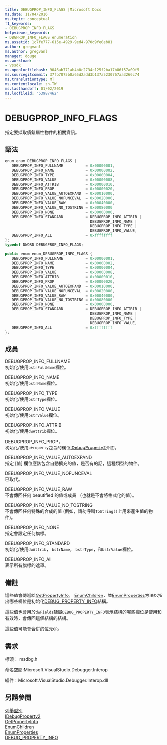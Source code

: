 ```yaml
---
title: DEBUGPROP_INFO_FLAGS |Microsoft Docs
ms.date: 11/04/2016
ms.topic: conceptual
f1_keywords:
- DEBUGPROP_INFO_FLAGS
helpviewer_keywords:
- DBGPROP_INFO_FLAGS enumeration
ms.assetid: 1c7fe777-615e-4929-9ed4-970d9fe0eb81
author: gregvanl
ms.author: gregvanl
manager: douge
ms.workload:
- vssdk
ms.openlocfilehash: 9046ab771ab4b0c2734c125f2ba17b86f57a09f5
ms.sourcegitcommit: 37fb7075b0a65d2add3b137a5230767aa3266c74
ms.translationtype: MT
ms.contentlocale: zh-TW
ms.lasthandoff: 01/02/2019
ms.locfileid: "53987462"
---
```

# <a name="debugpropinfoflags"></a>DEBUGPROP_INFO_FLAGS
指定要擷取偵錯屬性物件的相關資訊。  
  
## <a name="syntax"></a>語法  
  
```cpp  
enum enum_DEBUGPROP_INFO_FLAGS {   
   DEBUGPROP_INFO_FULLNAME          = 0x00000001,  
   DEBUGPROP_INFO_NAME              = 0x00000002,  
   DEBUGPROP_INFO_TYPE              = 0x00000004,  
   DEBUGPROP_INFO_VALUE             = 0x00000008,  
   DEBUGPROP_INFO_ATTRIB            = 0x00000010,  
   DEBUGPROP_INFO_PROP              = 0x00000020,  
   DEBUGPROP_INFO_VALUE_AUTOEXPAND  = 0x00010000,  
   DEBUGPROP_INFO_VALUE_NOFUNCEVAL  = 0x00020000,  
   DEBUGPROP_INFO_VALUE_RAW         = 0x00040000,  
   DEBUGPROP_INFO_VALUE_NO_TOSTRING = 0x00080000  
   DEBUGPROP_INFO_NONE              = 0x00000000,  
   DEBUGPROP_INFO_STANDARD          = DEBUGPROP_INFO_ATTRIB |  
                                      DEBUGPROP_INFO_NAME |  
                                      DEBUGPROP_INFO_TYPE |  
                                      DEBUGPROP_INFO_VALUE,  
   DEBUGPROP_INFO_ALL               = 0xffffffff  
};  
typedef DWORD DEBUGPROP_INFO_FLAGS;  
```  
  
```csharp  
public enum enum_DEBUGPROP_INFO_FLAGS {   
   DEBUGPROP_INFO_FULLNAME          = 0x00000001,  
   DEBUGPROP_INFO_NAME              = 0x00000002,  
   DEBUGPROP_INFO_TYPE              = 0x00000004,  
   DEBUGPROP_INFO_VALUE             = 0x00000008,  
   DEBUGPROP_INFO_ATTRIB            = 0x00000010,  
   DEBUGPROP_INFO_PROP              = 0x00000020,  
   DEBUGPROP_INFO_VALUE_AUTOEXPAND  = 0x00010000,  
   DEBUGPROP_INFO_VALUE_NOFUNCEVAL  = 0x00020000,  
   DEBUGPROP_INFO_VALUE_RAW         = 0x00040000,  
   DEBUGPROP_INFO_VALUE_NO_TOSTRING = 0x00080000  
   DEBUGPROP_INFO_NONE              = 0x00000000,  
   DEBUGPROP_INFO_STANDARD          = DEBUGPROP_INFO_ATTRIB |  
                                      DEBUGPROP_INFO_NAME |  
                                      DEBUGPROP_INFO_TYPE |  
                                      DEBUGPROP_INFO_VALUE,  
   DEBUGPROP_INFO_ALL               = 0xffffffff  
};  
```  
  
## <a name="members"></a>成員  
 DEBUGPROP_INFO_FULLNAME  
 初始化/使用`bstrFullName`欄位。  
  
 DEBUGPROP_INFO_NAME  
 初始化/使用`bstrName`欄位。  
  
 DEBUGPROP_INFO_TYPE  
 初始化/使用`bstrType`欄位。  
  
 DEBUGPROP_INFO_VALUE  
 初始化/使用`bstrValue`欄位。  
  
 DEBUGPROP_INFO_ATTRIB  
 初始化/使用`dwAttrib`欄位。  
  
 DEBUGPROP_INFO_PROP，  
 初始化/使用`pProperty`包含的欄位[IDebugProperty2](../../../extensibility/debugger/reference/idebugproperty2.md)介面。  
  
 DEBUGPROP_INFO_VALUE_AUTOEXPAND  
 指定 [值] 欄位應該包含自動擴充的值，是否有的話，這種類型的物件。  
  
 DEBUGPROP_INFO_VALUE_NOFUNCEVAL  
 已取代。  
  
 DEBUGPROP_INFO_VALUE_RAW  
 不會傳回任何 beautified 的值或成員 （也就是不會將格式化的值）。  
  
 DEBUGPROP_INFO_VALUE_NO_TOSTRING  
 不會傳回任何特殊的合成的值 (例如，請勿呼叫`ToString()`上用來產生值的物件)。  
  
 DEBUGPROP_INFO_NONE  
 指定會設定任何旗標。  
  
 DEBUGPROP_INFO_STANDARD  
 初始化/使用`dwAttrib`， `bstrName`， `bstrType`，和`bstrValue`欄位。  
  
 DEBUGPROP_INFO_All  
 表示所有旗標的遮罩。  
  
## <a name="remarks"></a>備註  
 這些值會傳遞給[GetPropertyInfo](../../../extensibility/debugger/reference/idebugproperty2-getpropertyinfo.md)， [EnumChildren](../../../extensibility/debugger/reference/idebugproperty2-enumchildren.md)，並[EnumProperties](../../../extensibility/debugger/reference/idebugstackframe2-enumproperties.md)方法以指出哪些欄位是初始化[DEBUG_PROPERTY_INFO](../../../extensibility/debugger/reference/debug-property-info.md)結構。  
  
 這些值也會用於`dwFields`隸屬`DEBUG_PROPERTY_INFO`表示結構的哪些欄位是使用和有效時，會傳回這個結構的結構。  
  
 這些值可能會合併的位元`OR`。  
  
## <a name="requirements"></a>需求  
 標頭： msdbg.h  
  
 命名空間:Microsoft.VisualStudio.Debugger.Interop  
  
 組件︰Microsoft.VisualStudio.Debugger.Interop.dll  
  
## <a name="see-also"></a>另請參閱  
 [列舉型別](../../../extensibility/debugger/reference/enumerations-visual-studio-debugging.md)   
 [IDebugProperty2](../../../extensibility/debugger/reference/idebugproperty2.md)   
 [GetPropertyInfo](../../../extensibility/debugger/reference/idebugproperty2-getpropertyinfo.md)   
 [EnumChildren](../../../extensibility/debugger/reference/idebugproperty2-enumchildren.md)   
 [EnumProperties](../../../extensibility/debugger/reference/idebugstackframe2-enumproperties.md)   
 [DEBUG_PROPERTY_INFO](../../../extensibility/debugger/reference/debug-property-info.md)